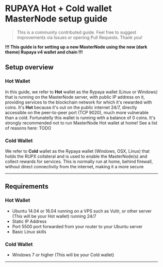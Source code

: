 # RUPAYA Hot + Cold wallet MasterNode setup guide

> This is a community contributed guide. Feel free to suggest improvements via Issues or opening Pull Requests. Thank you!

**!!! This guide is for setting up a new MasterNode using the new (dark theme) Rupaya v4 wallet and chain !!!**

## Setup overview


### Hot Wallet
In this guide, we refer to **Hot** wallet as the Rypaya wallet (Linux or Windows) that is running on the MasterNode server, with public IP address on it, providing services to the blockchain network for which it's rewarded with coins.
It's **Hot** because it's out on the public internet 24/7, directly accessible on the peer-to-peer port (TCP 9020), much more vulnerable than a cold. Fortunatelly this wallet is running with a balance of 0 coins.
It's strongly recommended not to run MasterNode Hot wallet at home! See a list of reasons here: TODO 

### Cold Wallet
We refer to **Cold** wallet as the Rypaya wallet (Windows, OSX, Linux) that holds the RUPX collateral and is used to enable the MasterNode(s) and collect rewards for services.
This is normally run at home, behind firewall, without direct connectivity from the internet, making it a more secure 

---

## Requirements

### Hot Wallet
* Ubuntu 14.04 or 16.04 running on a VPS such as Vultr, or other server (This will be your Hot wallet) running 24/7
* Static IP Address
* Port 5500 port forwarded from your router to your Ubuntu server
* Basic Linux skills

### Cold Wallet
* Windows 7 or higher (This will be your Cold wallet)

---

